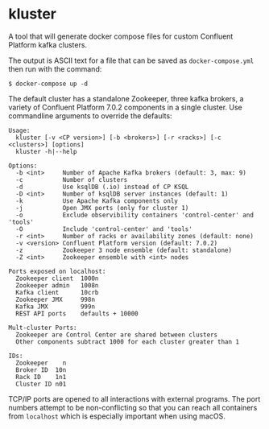 # kluster

A tool that will generate docker compose files for custom Confluent Platform kafka clusters.

The output is ASCII text for a file that can be saved as `docker-compose.yml` then run with the command:

```
$ docker-compose up -d
```

The default cluster has a standalone Zookeeper, three kafka brokers, a variety of Confluent Platform 7.0.2 components in a single cluster. Use commandline arguments to override the defaults:

```
Usage:
  kluster [-v <CP version>] [-b <brokers>] [-r <racks>] [-c <clusters>] [options]
  kluster -h|--help

Options:
  -b <int>     Number of Apache Kafka brokers (default: 3, max: 9)
  -c           Number of clusters
  -d           Use ksqlDB (.io) instead of CP KSQL
  -D <int>     Number of ksqlDB server instances (default: 1)
  -k           Use Apache Kafka components only
  -j           Open JMX ports (only for cluster 1)
  -o           Exclude observibility containers 'control-center' and 'tools'
  -O           Include 'control-center' and 'tools'
  -r <int>     Number of racks or availability zones (default: none)
  -v <version> Confluent Platform version (default: 7.0.2)
  -z           Zookeeper 3 node ensemble (default: standalone)
  -Z <int>     Zookeeper ensemble with <int> nodes

Ports exposed on localhost:
  Zookeeper client  1000n
  Zookeeper admin   1008n
  Kafka client      10crb
  Zookeeper JMX     998n
  Kafka JMX         999n
  REST API ports    defaults + 10000

Mult-cluster Ports:
  Zookeeper are Control Center are shared between clusters
  Other components subtract 1000 for each cluster greater than 1

IDs:
  Zookeeper    n
  Broker ID  10n
  Rack ID    1n1
  Cluster ID n01
```

TCP/IP ports are opened to all interactions with external programs. The port numbers attempt to be non-conflicting so that you can reach all containers from `localhost` which is especially important when using macOS.



